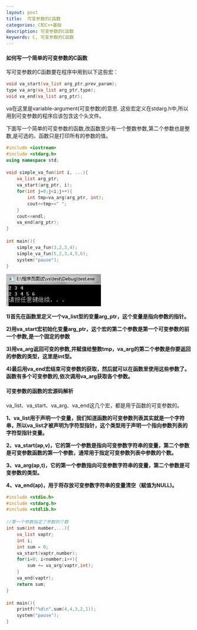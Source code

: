 ```yaml
---
layout: post
title:  可变参数的C函数 
categories: C和C++基础
description: 可变参数的C函数 
keywords: C, 可变参数的C函数 
---
```


#### 如何写一个简单的可变参数的C函数

写可变参数的C函数要在程序中用到以下这些宏：

```cpp
void va_start(va_list arg_ptr,prev_param); 
type va_arg(va_list arg_ptr,type); 
void va_end(va_list arg_ptr); 
```

va在这里是variable-argument(可变参数)的意思. 这些宏定义在stdarg.h中,所以用到可变参数的程序应该包含这个头文件。

下面写一个简单的可变参数的函数,改函数至少有一个整数参数,第二个参数也是整数,是可选的。函数只是打印所有的参数的值。

```cpp
#include <iostream>
#include <stdarg.h>
using namespace std;

void simple_va_fun(int i, ...){ 
	va_list arg_ptr; 
	va_start(arg_ptr, i); 
	for(int j=0;j<i;j++){
		int tmp=va_arg(arg_ptr, int); 
		cout<<tmp<<" ";
	}
	cout<<endl;
	va_end(arg_ptr); 
} 

int main(){
	simple_va_fun(3,2,3,4);
	simple_va_fun(5,2,3,4,5,6);
	system("pause");
}
```

![](/images/posts/C++/327.png)

**1)首先在函数里定义一个va_list型的变量arg_ptr，这个变量是指向参数的指针。**

**2)用va_start宏初始化变量arg_ptr，这个宏的第二个参数是第一个可变参数的前一个参数,是一个固定的参数**
 
**3)用va_arg返回可变的参数,并赋值给整数tmp，va_arg的第二个参数是你要返回的参数的类型，这里是int型。**

**4)最后用va_end宏结束可变参数的获取，然后就可以在函数里使用这些参数了。函数有多个可变参数的,依次调用va_arg获取各个参数。**


#### 可变参数的函数的宏源码解析

va_list、va_start、va_arg、va_end这几个宏，都是用于函数的可变参数的。

**1、va_list用于声明一个变量，我们知道函数的可变参数列表其实就是一个字符串，所以va_list才被声明为字符型指针，这个类型用于声明一个指向参数列表的字符型指针变量。**

**2、va_start(ap,v)，它的第一个参数是指向可变参数字符串的变量，第二个参数是可变参数函数的第一个参数，通常用于指定可变参数列表中参数的个数。**

**3、va_arg(ap,t)，它的第一个参数指向可变参数字符串的变量，第二个参数是可变参数的类型。**

**4、va_end(ap)，用于将存放可变参数字符串的变量清空（赋值为NULL)。**

```cpp
#include <stdio.h>
#include <stdarg.h>
#include <stdlib.h>
 
//第一个参数指定了参数的个数
int sum(int number,...){
    va_list vaptr;
    int i;
    int sum = 0;
    va_start(vaptr,number);
    for(i=0; i<number;i++){
        sum += va_arg(vaptr,int);
    }
    va_end(vaptr);
    return sum;
}
 
int main(){
    printf("%d\n",sum(4,4,3,2,1));
    system("pause");
}
```



